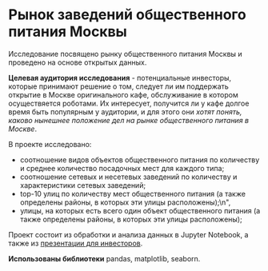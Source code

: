 # Рынок заведений общественного питания Москвы

  Исследование посвящено рынку общественного питания Москвы и проведено на основе открытых данных. 
 
**Целевая аудитория исследования** - потенциальные инвесторы, которые принимают решение о том, следует ли им поддержать открытие в Москве оригинального кафе, обслуживание в котором осуществяется роботами. Их интересует, получится ли у кафе долгое время быть популярным у аудитории, и для этого они *хотят понять, каково нынешнее положение дел на рынке общественного питания в Москве*.
    
В проекте исследовано:
    
- соотношение видов объектов общественного питания по количеству и среднее количество посадочных мест для каждого типа;
- соотношение сетевых и несетевых заведений по количеству и характеристики сетевых заведений;
- top-10 улиц по количеству мест общественного питания (а также определены районы, в которых эти улицы расположены);\n",
- улицы, на которых есть всего один объект общественного питания (а также определены районы, в которых эти улицы расположены);
    
Проект состоит из обработки и анализа данных в Jupyter Notebook, а также из [презентации для инвесторов](https://drive.google.com/file/d/17trYvaSsbINlEHRmFB012CQaMPrTARt4/view?usp=sharing).
    
**Использованы библиотеки** pandas, matplotlib, seaborn.
